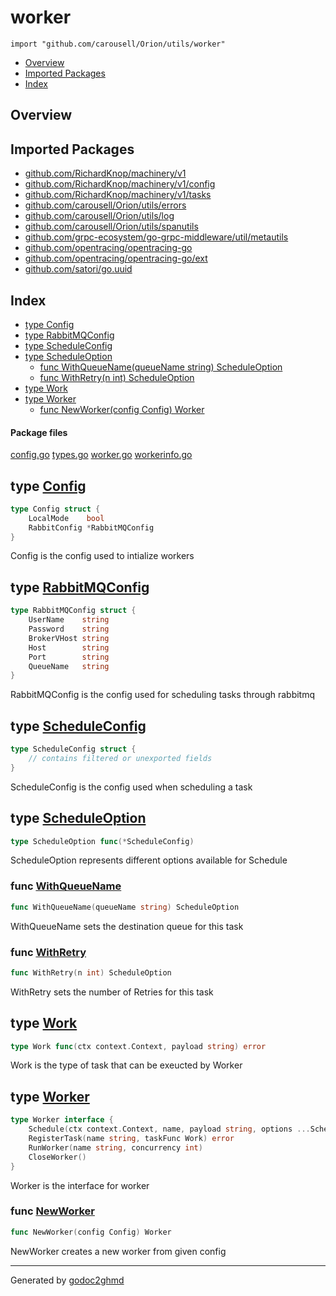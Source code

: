 # worker
`import "github.com/carousell/Orion/utils/worker"`

* [Overview](#pkg-overview)
* [Imported Packages](#pkg-imports)
* [Index](#pkg-index)

## <a name="pkg-overview">Overview</a>

## <a name="pkg-imports">Imported Packages</a>

- [github.com/RichardKnop/machinery/v1](https://godoc.org/github.com/RichardKnop/machinery/v1)
- [github.com/RichardKnop/machinery/v1/config](https://godoc.org/github.com/RichardKnop/machinery/v1/config)
- [github.com/RichardKnop/machinery/v1/tasks](https://godoc.org/github.com/RichardKnop/machinery/v1/tasks)
- [github.com/carousell/Orion/utils/errors](./../errors)
- [github.com/carousell/Orion/utils/log](./../log)
- [github.com/carousell/Orion/utils/spanutils](./../spanutils)
- [github.com/grpc-ecosystem/go-grpc-middleware/util/metautils](https://godoc.org/github.com/grpc-ecosystem/go-grpc-middleware/util/metautils)
- [github.com/opentracing/opentracing-go](https://godoc.org/github.com/opentracing/opentracing-go)
- [github.com/opentracing/opentracing-go/ext](https://godoc.org/github.com/opentracing/opentracing-go/ext)
- [github.com/satori/go.uuid](https://godoc.org/github.com/satori/go.uuid)

## <a name="pkg-index">Index</a>
* [type Config](#Config)
* [type RabbitMQConfig](#RabbitMQConfig)
* [type ScheduleConfig](#ScheduleConfig)
* [type ScheduleOption](#ScheduleOption)
  * [func WithQueueName(queueName string) ScheduleOption](#WithQueueName)
  * [func WithRetry(n int) ScheduleOption](#WithRetry)
* [type Work](#Work)
* [type Worker](#Worker)
  * [func NewWorker(config Config) Worker](#NewWorker)

#### <a name="pkg-files">Package files</a>
[config.go](./config.go) [types.go](./types.go) [worker.go](./worker.go) [workerinfo.go](./workerinfo.go) 

## <a name="Config">type</a> [Config](./types.go#L18-L21)
``` go
type Config struct {
    LocalMode    bool
    RabbitConfig *RabbitMQConfig
}

```
Config is the config used to intialize workers

## <a name="RabbitMQConfig">type</a> [RabbitMQConfig](./types.go#L24-L31)
``` go
type RabbitMQConfig struct {
    UserName    string
    Password    string
    BrokerVHost string
    Host        string
    Port        string
    QueueName   string
}

```
RabbitMQConfig is the config used for scheduling tasks through rabbitmq

## <a name="ScheduleConfig">type</a> [ScheduleConfig](./types.go#L38-L41)
``` go
type ScheduleConfig struct {
    // contains filtered or unexported fields
}

```
ScheduleConfig is the config used when scheduling a task

## <a name="ScheduleOption">type</a> [ScheduleOption](./types.go#L44)
``` go
type ScheduleOption func(*ScheduleConfig)
```
ScheduleOption represents different options available for Schedule

### <a name="WithQueueName">func</a> [WithQueueName](./worker.go#L39)
``` go
func WithQueueName(queueName string) ScheduleOption
```
WithQueueName sets the destination queue for this task

### <a name="WithRetry">func</a> [WithRetry](./worker.go#L32)
``` go
func WithRetry(n int) ScheduleOption
```
WithRetry sets the number of Retries for this task

## <a name="Work">type</a> [Work](./types.go#L34)
``` go
type Work func(ctx context.Context, payload string) error
```
Work is the type of task that can be exeucted by Worker

## <a name="Worker">type</a> [Worker](./types.go#L10-L15)
``` go
type Worker interface {
    Schedule(ctx context.Context, name, payload string, options ...ScheduleOption) error
    RegisterTask(name string, taskFunc Work) error
    RunWorker(name string, concurrency int)
    CloseWorker()
}
```
Worker is the interface for worker

### <a name="NewWorker">func</a> [NewWorker](./worker.go#L17)
``` go
func NewWorker(config Config) Worker
```
NewWorker creates a new worker from given config

- - -
Generated by [godoc2ghmd](https://github.com/GandalfUK/godoc2ghmd)